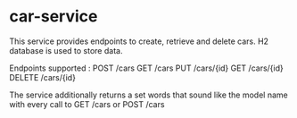 # car-service

This service provides endpoints to create, retrieve and delete cars.
H2 database is used to store data.

Endpoints supported :
POST /cars
GET /cars
PUT /cars/{id}
GET /cars/{id}
DELETE /cars/{id}

The service additionally returns a set words that sound like the model name with every call to GET /cars or POST /cars

